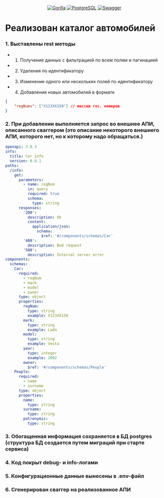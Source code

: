 <p align="center">
  <a href="https://pkg.go.dev/github.com/gorilla/mux"><img src="https://img.shields.io/badge/Gorilla-Mux-blue" alt="Gorilla" /></a>
  <a href='https://github.com/IlyaStrizh/effectiveMobileGo/blob/main/migrations/000001_create_cars_table.up.sql'><img src='https://img.shields.io/badge/migrations-PostgreSQL-blue' alt='PostgreSQL' /></a>
  <a href='https://github.com/IlyaStrizh/effectiveMobileGo/blob/main/docs/swagger.yaml'><img src='https://img.shields.io/badge/Swagger-2.0-green.svg' alt='Swagger' /></a>	
</p>

# Реализован каталог автомобилей
### 1. Выставлены rest методы
- 1. Получение данных с фильтрацией по всем полям и пагинацией 
- 2. Удаления по идентификатору
- 3. Изменение одного или нескольких полей по идентификатору
- 4. Добавления новых автомобилей в формате
```json
{
    "regNums": ["X123XX150"] // массив гос. номеров
}
```
### 2. При добавлении выполняется запрос во внешнее АПИ, описанного сваггером (это описание некоторого внешнего АПИ, которого нет, но к которому надо обращаться.)

```yaml
openapi: 3.0.3
info:
  title: Car info
  version: 0.0.1
paths:
  /info:
    get:
      parameters:
        - name: regNum
          in: query
          required: true
          schema:
            type: string
      responses:
        '200':
          description: Ok
          content:
            application/json:
              schema:
                $ref: '#/components/schemas/Car'
        '400':
          description: Bad request
        '500':
          description: Internal server error
components:
  schemas:
    Car:
      required:
        - regNum
        - mark
        - model
        - owner
      type: object
      properties:
        regNum:
          type: string
          example: X123XX150
        mark:
          type: string
          example: Lada
        model:
          type: string
          example: Vesta
        year:
          type: integer
          example: 2002
        owner:
          $ref: '#/components/schemas/People'
    People:
      required:
        - name
        - surname
      type: object
      properties:
        name:
          type: string
        surname:
          type: string
        patronymic:
          type: string
```
### 3. Обогащенная информация сохраняется в БД postgres (структура БД создается путем миграций при старте сервиса)
### 4. Код покрыт debug- и info-логами
### 5. Конфигурационные данные вынесены в .env-файл
### 6. Сгенерирован сваггер на реализованное АПИ
